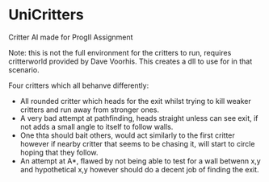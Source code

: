 # UniCritters
Critter AI made for ProgII Assignment 

Note: this is not the full environment for the critters to run, requires critterworld provided by Dave Voorhis. This creates a dll to use for in that scenario.

Four critters which all behanve differently:
- All rounded critter which heads for the exit whilst trying to kill weaker critters and run away from stronger ones.
- A very bad attempt at pathfinding, heads straight unless can see exit, if not adds a small angle to itself to follow walls.
- One thta should bait others, would act similarly to the first critter however if nearby critter that seems to be chasing it, will start to circle hoping that they follow.
- An attempt at A*, flawed by not being able to test for a wall betwenn x,y and hypothetical x,y however should do a decent job of finding the exit.
